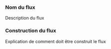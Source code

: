 ### Nom du flux 

Description du flux

### Construction du flux

Explication de comment doit être construit le flux